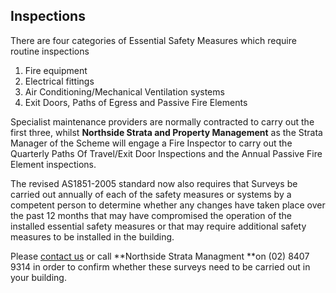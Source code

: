 ## Inspections  ##

 

There are four categories of Essential Safety Measures which require routine inspections

1. Fire equipment
2. Electrical fittings
3. Air Conditioning/Mechanical Ventilation systems
4. Exit Doors, Paths of Egress and Passive Fire Elements

Specialist maintenance providers are normally contracted to carry out the first three, whilst **Northside Strata and Property Management** as the Strata Manager of the Scheme will engage a Fire Inspector to carry out the Quarterly Paths Of Travel/Exit Door Inspections and the Annual Passive Fire Element inspections.

The revised AS1851-2005 standard now also requires that Surveys be carried out annually of each of the safety measures or systems by a competent person to determine whether any changes have taken place over the past 12 months that may have compromised the operation of the installed essential safety measures or that may require additional safety measures to be installed in the building.

Please [contact us](http://sample.com.au "contact_us") or call **Northside Strata Managment **on (02) 8407 9314 in order to confirm whether these surveys need to be carried out in your building.